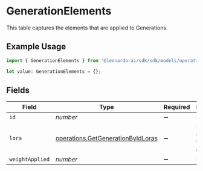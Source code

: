 # GenerationElements

This table captures the elements that are applied to Generations.

## Example Usage

```typescript
import { GenerationElements } from "@leonardo-ai/sdk/sdk/models/operations";

let value: GenerationElements = {};
```

## Fields

| Field                                                                                         | Type                                                                                          | Required                                                                                      | Description                                                                                   |
| --------------------------------------------------------------------------------------------- | --------------------------------------------------------------------------------------------- | --------------------------------------------------------------------------------------------- | --------------------------------------------------------------------------------------------- |
| `id`                                                                                          | *number*                                                                                      | :heavy_minus_sign:                                                                            | N/A                                                                                           |
| `lora`                                                                                        | [operations.GetGenerationByIdLoras](../../../sdk/models/operations/getgenerationbyidloras.md) | :heavy_minus_sign:                                                                            | Element used for the generation.                                                              |
| `weightApplied`                                                                               | *number*                                                                                      | :heavy_minus_sign:                                                                            | N/A                                                                                           |